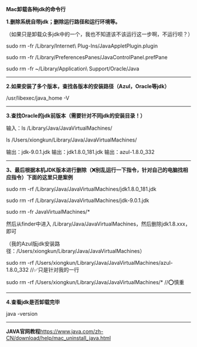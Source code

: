 **Mac卸载各种jdk的命令行**

**1.删除系统自带jdk；删除运行路径和运行环境等。**

（如果只是卸载众多jdk中的一个，我也不知道该不该运行这一步啊，不运行呗？）

sudo rm -fr /Library/Internet\ Plug-Ins/JavaAppletPlugin.plugin

sudo rm -fr /Library/PreferencesPanes/JavaControlPanel.prefPane

sudo rm -fr ~/Library/Application\ Support/Oracle/Java

-------------------------------------------------------------------------------------------------

**2.如果安装了多个版本，查找各版本的安装路径（Azul，Oracle等jdk）**

/usr/libexec/java_home -V

-------------------------------------------------------------------------------------------------

**3.查找Oracle的jdk前版本（需要针对不同jdk的安装目录！）**

输入：ls /Library/Java/JavaVirtualMachines/ 

ls /Users/xiongkun/Library/Java/JavaVirtualMachines/ 

输出：jdk-9.0.1.jdk   输出：jdk1.8.0_181.jdk   输出：azul-1.8.0_332

-------------------------------------------------------------------------------------------------

**3、最后根据本机JDK版本进行删除（❌别乱运行一下指令，针对自己的电脑找相应指令）下面的这里只是案例**

sudo rm -rf /Library/Java/JavaVirtualMachines/jdk1.8.0_181.jdk

sudo rm -rf /Library/Java/JavaVirtualMachines/jdk-9.0.1.jdk      

sudo rm -fr JavaVirtualMachines/*

然后从finder中进入 /Library/Java/JavaVirtualMachines，然后删除jdk1.8.xxx，即可

（我的Azul版jdk安装路径：/Users/xiongkun/Library/Java/JavaVirtualMachines）

sudo rm -rf /Users/xiongkun/Library/Java/JavaVirtualMachines/azul-1.8.0_332    //✅只是针对我的一行

sudo rm -rf /Users/xiongkun/Library/Java/JavaVirtualMachines/*   //⭕️慎重

-------------------------------------------------------------------------------------------------

**4.查看jdk是否卸载完毕**

java -version

-------------------------------------------------------------------------------------------------

**JAVA官网教程**https://www.java.com/zh-CN/download/help/mac_uninstall_java.html
